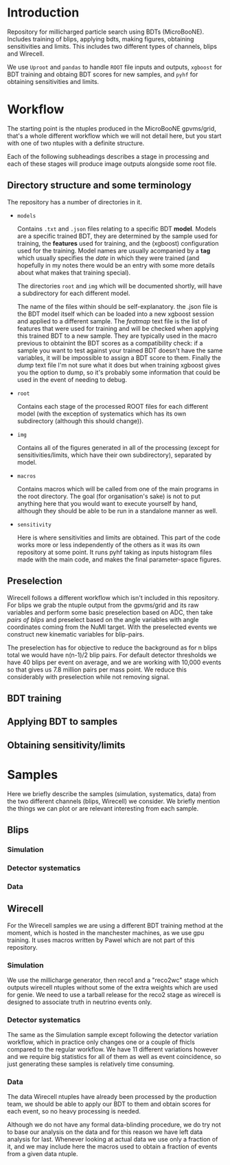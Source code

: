 # Introduction

Repository for millicharged particle search using BDTs (MicroBooNE). Includes training of blips, applying bdts, making figures, obtaining sensitivities and limits. This includes two different types of channels, blips and Wirecell.

We use `Uproot` and `pandas` to handle `ROOT` file inputs and outputs, `xgboost` for BDT training and obtaing BDT scores for new samples, and `pyhf` for obtaining sensitivities and limits.


# Workflow

The starting point is the ntuples produced in the MicroBooNE gpvms/grid, that's a whole different workflow which we will not detail here, but you start with one of two ntuples with a definite structure.

Each of the following subheadings describes a stage in processing and each of these stages will produce image outputs alongside some root file.

## Directory structure and some terminology

The repository has a number of directories in it. 

- `models`
  
  Contains `.txt` and `.json` files relating to a specific BDT **model**. Models are a specific trained BDT, they are determined by the sample used for training, the **features** used for training, and the (xgboost) configuration used for the training. Model names are usually acompanied by a **tag** which usually specifies the _date_ in which they were trained (and hopefully in my notes there would be an entry with some more details about what makes that training special). 
  
  The directories `root` and `img` which will be documented shortly, will have a subdirectory for each different model.
  
  The name of the files within should be self-explanatory. the .json file is the BDT model itself which can be loaded into a new  xgboost session and applied to a different sample. The _featmap_ text file is the list of features that were used for training and will be checked when applying this trained BDT to a new sample. They are typically used in the macro previous to obtainint the BDT scores as a compatibility check: if a sample you want to test against your trained BDT doesn't have the same variables, it will be impossible to assign a BDT score to them. Finally the _dump_ text file I'm not sure what it does but when training xgboost gives you the option to dump, so it's probably some information that could be used in the event of needing to debug.

- `root`

	Contains each stage of the processed ROOT files for each different model (with the exception of systematics which has its own subdirectory (although this should change)).

- `img`

	Contains all of the figures generated in all of the processing (except for sensitivities/limits, which have their own subdirectory), separated by model.

- `macros`

	Contains macros which will be called from one of the main programs in the root directory. The goal (for organisation's sake) is not to put anything here that you would want to execute yourself by hand, although they should be able to be run in a standalone manner as well.

- `sensitivity`

	Here is where sensitivities and limits are obtained. This part of the code works more or less independently of the others as it was its own repository at some point. It runs pyhf taking as inputs histogram files made with the main code, and makes the final parameter-space figures.
	


## Preselection

Wirecell follows a different workflow which isn't included in this repository. For blips we grab the ntuple output from the gpvms/grid and its raw variables and perform some basic preselection based on ADC, then take _pairs of blips_ and preselect based on the angle variables with angle coordinates coming from the NuMI target. With the preselected events we construct new kinematic variables for blip-pairs.

The preselection has for objective to reduce the background as for n blips total we would have n(n-1)/2 blip pairs. For default detector thresholds we have 40 blips per event on average, and we are working with 10,000 events so that gives us 7.8 million pairs per mass point. We reduce this considerably with preselection while not removing signal.

## BDT training

## Applying BDT to samples

## Obtaining sensitivity/limits


# Samples

Here we briefly describe the samples (simulation, systematics, data) from the two different channels (blips, Wirecell) we consider. We briefly mention the things we can plot or are relevant interesting from each sample. 

## Blips

### Simulation

### Detector systematics

### Data

## Wirecell

For the Wirecell samples we are using a different BDT training method at the moment, which is hosted in the manchester machines, as we use gpu training. It uses macros written by Pawel which are not part of this repository.

### Simulation

We use the millicharge generator, then reco1 and a "reco2wc" stage which outputs wirecell ntuples without some of the extra weights which are used for genie. We need to use a tarball release for the reco2 stage as wirecell is designed to associate truth in neutrino events only.

### Detector systematics

The same as the Simulation sample except following the detector variation workflow, which in practice only changes one or a couple of fhicls compared to the regular workflow. We have 11 different variations however and we require big statistics for all of them as well as event coincidence, so just generating these samples is relatively time consuming.

### Data

The data Wirecell ntuples have already been processed by the production team, we should be able to apply our BDT to them and obtain scores for each event, so no heavy processing is needed.

Although we do not have any formal data-blinding procedure, we do try not to base our analysis on the data and for this reason we have left data analysis for last. Whenever looking at actual data we use only a fraction of it, and we may include here the macros used to obtain a fraction of events from a given data ntuple.
